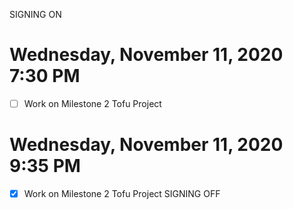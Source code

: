 SIGNING ON
# Wednesday, November 11, 2020 7:30 PM
- [ ] Work on Milestone 2 Tofu Project


# Wednesday, November 11, 2020 9:35 PM
- [x] Work on Milestone 2 Tofu Project
SIGNING OFF